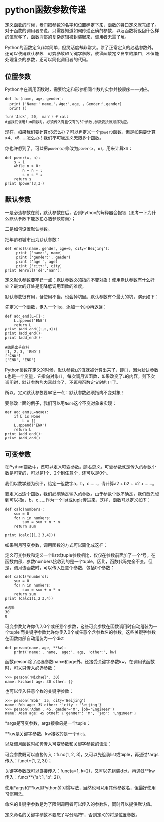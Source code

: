 # python函数参数传递

定义函数的时候，我们把参数的名字和位置确定下来，函数的接口定义就完成了。对于函数的调用者来说，只需要知道如何传递正确的参数，以及函数将返回什么样的值就够了，函数内部的复杂逻辑被封装起来，调用者无需了解。

Python的函数定义非常简单，但灵活度却非常大。除了正常定义的必选参数外，还可以使用默认参数、可变参数和关键字参数，使得函数定义出来的接口，不但能处理复杂的参数，还可以简化调用者的代码。

## 位置参数

Python中在调用函数时，需要给定和形参相同个数的实参并按顺序一一对应。

```
def fun(name, age, gender):
  print ('Name:',name,'，Age:',age,'，Gender:',gender)
  print ()

fun('Jack', 20, 'man') # call
#当我们调用fun函数时，必须传入有且仅有的3个参数,参数要按照顺序对应。
```

现在，如果我们要计算x3怎么办？可以再定义一个`power3`函数，但是如果要计算x4、x5……怎么办？我们不可能定义无限多个函数。

你也许想到了，可以把`power(x)`修改为`power(x, n)`，用来计算xn：

```
def power(x, n):
    s = 1
    while n > 0:
        n = n - 1
        s = s * x
    return s
print (power(3,3))
```

## 默认参数

一是必选参数在前，默认参数在后，否则Python的解释器会报错（思考一下为什么默认参数不能放在必选参数前面）；

二是如何设置默认参数。

把年龄和城市设为默认参数：

```
def enroll(name, gender, age=6, city='Beijing'):
     print ('name:', name)
     print ('gender:', gender)
     print ('age:', age)
     print ('city:', city)
print (enroll('dd','nan'))
```

定义默认参数要牢记一点：默认参数必须指向不变对象！使用默认参数有什么好处？最大的好处是能降低调用函数的难度。

默认参数很有用，但使用不当，也会掉坑里。默认参数有个最大的坑，演示如下：

先定义一个函数，传入一个list，添加一个`END`再返回：

```
def add_end(L=[]):
    L.append('END')
    return L
print (add_end([1,2,3]))
print (add_end())
print (add_end())

#结果出乎意料
[1, 2, 3, 'END']
['END']
['END', 'END']
```

Python函数在定义的时候，默认参数`L`的值就被计算出来了，即`[]`，因为默认参数`L`也是一个变量，它指向对象`[]`，每次调用该函数，如果改变了`L`的内容，则下次调用时，默认参数的内容就变了，不再是函数定义时的`[]`了。

所以，定义默认参数要牢记一点：默认参数必须指向不变对象！

要修改上面的例子，我们可以用`None`这个不变对象来实现：

```
def add_end(L=None):
    if L is None:
        L = []
    L.append('END')
    return L
print (add_end())
print (add_end())
```

## 可变参数

在Python函数中，还可以定义可变参数。顾名思义，可变参数就是传入的参数个数是可变的，可以是1个、2个到任意个，还可以是0个。

我们以数学题为例子，给定一组数字a，b，c……，请计算a2 + b2 + c2 + ……。

要定义出这个函数，我们必须确定输入的参数。由于参数个数不确定，我们首先想到可以把a，b，c……作为一个list或tuple传进来，这样，函数可以定义如下：

```
def calc(numbers):
    sum = 0
    for n in numbers:
        sum = sum + n * n
    return sum

print (calc([1,2,3,4]))
```

如果利用可变参数，调用函数的方式可以简化成这样：

定义可变参数和定义一个list或tuple参数相比，仅仅在参数前面加了一个\*号。在函数内部，参数numbers接收到的是一个tuple，因此，函数代码完全不变。但是，调用该函数时，可以传入任意个参数，包括0个参数：

```
def calc1(*numbers):
    sum = 0
    for n in numbers:
        sum = sum + n * n
    return sum
print (calc1(1,2,3,4))

#结果
30
0
```

可变参数允许你传入0个或任意个参数，这些可变参数在函数调用时自动组装为一个tuple,而关键字参数允许你传入0个或任意个含参数名的参数，这些关键字参数在函数内部自动组装为一个dict

```
def person(name, age, **kw):
    print('name:', name, 'age:', age, 'other:', kw)
```

函数person除了必选参数name和age外，还接受关键字参数kw。在调用该函数时，可以只传入必选参数：

```
>>> person('Michael', 30)
name: Michael age: 30 other: {}
```

也可以传入任意个数的关键字参数：

```
>>> person('Bob', 35, city='Beijing')
name: Bob age: 35 other: {'city': 'Beijing'}
>>> person('Adam', 45, gender='M', job='Engineer')
name: Adam age: 45 other: {'gender': 'M', 'job': 'Engineer'}
```

\*args是可变参数，args接收的是一个tuple；

\*\*kw是关键字参数，kw接收的是一个dict。

以及调用函数时如何传入可变参数和关键字参数的语法：

可变参数既可以直接传入：func\(1, 2, 3\)，又可以先组装list或tuple，再通过\*args传入：func\(\*\(1, 2, 3\)\)；

关键字参数既可以直接传入：func\(a=1, b=2\)，又可以先组装dict，再通过\*\*kw传入：func\(\*\*{'a': 1, 'b': 2}\)。

使用\*args和\*\*kw是Python的习惯写法，当然也可以用其他参数名，但最好使用习惯用法。

命名的关键字参数是为了限制调用者可以传入的参数名，同时可以提供默认值。

定义命名的关键字参数不要忘了写分隔符\*，否则定义的将是位置参数。

